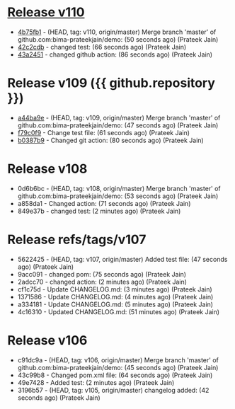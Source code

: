 # [Release v110](https://github.com/bima-prateekjain/demo/releases/tag/v110)
- [4b75fb1](https://github.com/bima-prateekjain/demo/commit/4b75fb1ae20e7b16ce76decc5094878fb7017332) -  (HEAD, tag: v110, origin/master) Merge branch 'master' of github.com:bima-prateekjain/demo:  (50 seconds ago) (Prateek Jain)
- [42c2cdb](https://github.com/bima-prateekjain/demo/commit/42c2cdbd972779fd55fffe7ceab915d0d92080ea) -  changed test:  (66 seconds ago) (Prateek Jain)
- [43a2451](https://github.com/bima-prateekjain/demo/commit/43a2451dbd5e572333d4be07f0b5b5d3a7d8aeea) -  changed github action:  (86 seconds ago) (Prateek Jain)
# Release v109 ({{ github.repository }})
- [a44ba9e](https://github.com/bima-prateekjain/demo/commit/a44ba9e9c33821f50bb2fa3509674ff4698b2d9f) -  (HEAD, tag: v109, origin/master) Merge branch 'master' of github.com:bima-prateekjain/demo:  (47 seconds ago) (Prateek Jain)
- [f79c0f9](https://github.com/bima-prateekjain/demo/commit/f79c0f93b8dec3357f7c158412dfaad083ade945) -  Change test file:  (61 seconds ago) (Prateek Jain)
- [b0387b9](https://github.com/bima-prateekjain/demo/commit/b0387b9718ed70882aa359a515a5462387860136) -  Changed git action:  (80 seconds ago) (Prateek Jain)
# Release v108
- 0d6b6bc -  (HEAD, tag: v108, origin/master) Merge branch 'master' of github.com:bima-prateekjain/demo:  (53 seconds ago) (Prateek Jain)
- a858da1 -  Changed action:  (71 seconds ago) (Prateek Jain)
- 849e37b -  changed test:  (2 minutes ago) (Prateek Jain)
# Release refs/tags/v107
- 5622425 -  (HEAD, tag: v107, origin/master) Added test file:  (47 seconds ago) (Prateek Jain)
- 9acc091 -  changed pom:  (75 seconds ago) (Prateek Jain)
- 2adcc70 -  changed action:  (2 minutes ago) (Prateek Jain)
- cf1c75d -  Update CHANGELOG.md:  (3 minutes ago) (Prateek Jain)
- 1371586 -  Update CHANGELOG.md:  (4 minutes ago) (Prateek Jain)
- a334181 -  Update CHANGELOG.md:  (5 minutes ago) (Prateek Jain)
- 4c16310 -  Updated CHANGELOG.md:  (51 minutes ago) (Prateek Jain)
# Release v106
- c91dc9a -  (HEAD, tag: v106, origin/master) Merge branch 'master' of github.com:bima-prateekjain/demo:  (45 seconds ago) (Prateek Jain)
- 43c99b8 -  Changed pom.xml file:  (64 seconds ago) (Prateek Jain)
- 49e7428 -  Added test:  (2 minutes ago) (Prateek Jain)
- 3196b57 -  (HEAD, tag: v105, origin/master) changelog added:  (42 seconds ago) (Prateek Jain)
